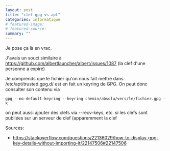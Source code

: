 ```yaml
---
layout: post
title: "clef gpg vs apt"
categories: informatique
# featured-image: 
# featured-source: 
summary: ""
---
```



Je pose ça là en vrac. 

J'avais un souci similaire à https://github.com/albertlauncher/albert/issues/1087 (la clef d'une personne a expiré)

Je comprends que le fichier qu'on nous fait mettre dans /etc/apt/trusted.gpg.d/ est en fait un keyring de GPG.
On peut donc consulter son contenu via

    gpg --no-default-keyring --keyring chemin/absolu/vers/le/fichier.gpg -k
    
on peut aussi ajouter des clefs via --recv-keys, etc. si les clefs sont publiées sur un serveur de clef
(apparemment la clef

Sources: 
- https://stackoverflow.com/questions/22136029/how-to-display-gpg-key-details-without-importing-it/22147506#22147506

